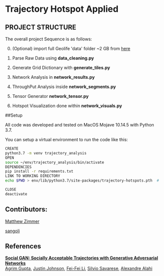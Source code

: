# Trajectory Hotspot Applied


## PROJECT STRUCTURE
The overall project Sequence is as follows:

0. (Optional) import full Geolife 'data' folder ~2 GB from [here](https://www.microsoft.com/en-us/download/details.aspx?id=52367)

1. Parse Raw Data using **data_cleaning.py**

2. Generate Grid Dictionary with **generate_tiles.py**

3. Network Analysis in **network_results.py**

4. ThroughPut Analysis inside **network_segments.py**

5. Tensor Generator **network_tensor.py**

6. Hotspot Visualization done within **network_visuals.py**


##Setup

All code was developed and tested on MacOS Mojave 10.14.5 with Python 3.7.

You can setup a virtual environment to run the code like this:

```bash
CREATE
python3.7 -m venv trajectory_analysis
OPEN
source ~/env/trajectory_analysis/bin/activate
DEPENDENCIES
pip install -r requirements.txt 
LINK TO WORKING DIRECTORY
echo $PWD > env/lib/python3.7/site-packages/trajectory-hotspots.pth  # Add current directory to python path

CLOSE
deactivate
```

## Contributors:
 
[Matthew Zimmer](https://github.com/matthewzimmer)

[sangoli](https://github.com/sangoli)


## References
**<a href="https://arxiv.org/abs/1803.10892">Social GAN: Socially Acceptable Trajectories with Generative Adversarial Networks</a>**
<br>
<a href="http://web.stanford.edu/~agrim/">Agrim Gupta</a>,
<a href="http://cs.stanford.edu/people/jcjohns/">Justin Johnson</a>,
<a href="http://vision.stanford.edu/feifeili/">Fei-Fei Li</a>,
<a href="http://cvgl.stanford.edu/silvio/">Silvio Savarese</a>,
<a href="http://web.stanford.edu/~alahi/">Alexandre Alahi</a>
<br>



